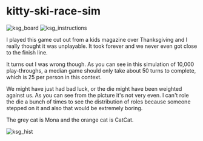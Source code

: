 # kitty-ski-race-sim

![ksg_board](https://github.com/user-attachments/assets/7029f337-b3a9-42bc-8d20-bf53eaabe80f)
![ksg_instructions](https://github.com/user-attachments/assets/37ebd784-985e-4a79-8e7c-133a8e700b93)

I played this game cut out from a kids magazine over Thanksgiving and I really thought it was unplayable. It took forever and we never even got close to the finish line.

It turns out I was wrong though. As you can see in this simulation of 10,000 play-throughs, a median game should only take about 50 turns to complete, which is 25 per person in this context.

We might have just had bad luck, or the die might have been weighted against us. As you can see from the picture it's not very even. I can't role the die a bunch of times to see the distribution of roles because someone stepped on it and also that would be extremely boring.

The grey cat is Mona and the orange cat is CatCat.

![ksg_hist](https://github.com/user-attachments/assets/0cd91531-5057-4b21-8a5c-cc19258e6886)
